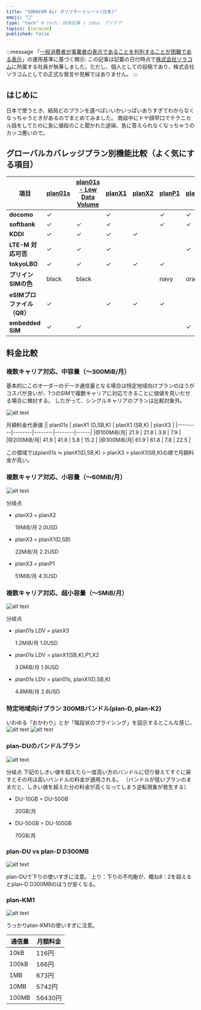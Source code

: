 ```yaml
---
title: "SORACOM Air タリフチートシート(日本)"
emoji: "🔖"
type: "tech" # tech: 技術記事 / idea: アイデア
topics: [soracom]
published: false
---
```


:::message
「[一般消費者が事業者の表示であることを判別することが困難である表示](https://www.caa.go.jp/policies/policy/representation/fair_labeling/guideline/assets/representation_cms216_230328_03.pdf)」の運用基準に基づく開示: この記事は記載の日付時点で[株式会社ソラコム](https://soracom.jp/)に所属する社員が執筆しました。ただし、個人としての投稿であり、株式会社ソラコムとしての正式な発言や見解ではありません。
:::

## はじめに
日本で使うとき、結局どのプランを選べばいいかいっぱいありすぎてわからなくなっちゃうときがあるのでまとめてみました。
商談中にドヤ顔早口でテクニカル話をしてたのに急に値段のこと聞かれた途端、急に答えられなくなっちゃうのカッコ悪いので。

## グローバルカバレッジプラン別機能比較（よく気にする項目）

| 項目 | [plan01s](https://soracom.jp/services/air/cellular/pricing/price_iot_sim/#plan01s) | [plan01s - Low Data Volume](https://soracom.jp/services/air/cellular/pricing/price_iot_sim/#plan01sLDV) | [planX1](https://soracom.jp/services/air/cellular/pricing/price_iot_sim_add_subscription/#planX1) | [planX2](https://soracom.jp/services/air/cellular/pricing/price_iot_sim_esim_profile_download/#planX2) | [planP1](https://soracom.jp/services/air/cellular/pricing/price_iot_sim_add_subscription/#planP1) | [planX3](https://soracom.jp/services/air/cellular/pricing/price_iot_sim_add_subscription/#planX3) |
|--------------|---------|------------------------|--------|--------|--------| ------ |
| **docomo** |  ✓  |  |  ✓  |  | ✓ | ✓  |
| **softbank** |  ✓  |  ✓  |  ✓  |  |  ✓  | ✓  |
| **KDDI** |  ✓  |  ✓  |  ✓  |  ✓  |  |  |
| **LTE-M 対応可否** | ✓ | ✓ | ✓ |  |  | ✓ |
| **tokyoLBO** | ✓ | ✓ | ✓ | ✓ | ✓ |  |
| **プリインSIMの色** | black | black |  |  | navy | orange |
| **eSIMプロファイル（QR）** | ✓ |  | ✓ | ✓ | ✓ |  |
| **embedded SIM** | ✓ | ✓ |  |  |  | ✓ |



## 料金比較

### 複数キャリア対応、中容量（〜300MiB/月）
基本的にこのオーダーのデータ通信量となる場合は特定地域向けプランのほうがコスパが良いが、1つのSIMで複数キャリアに対応できることに価値を見いだせる場合に検討する。
したがって、シングルキャリアのプランは比較対象外。

![alt text](/images/cheatsheet/image.png)

月額料金代表値
|| plan01s | planX1 (D,SB,K) | planX1 (SB,K) | planX3 |
|---------|--------|--------|--------|------|
|@100MiB/月| 21.9 | 21.8 | 3.8 | 7.9 |
|@200MiB/月| 41.9 | 41.8 | 5.8 | 15.2 |
|@300MiB/月| 61.9 | 61.8 | 7.8 | 22.5 |

この領域ではplan01s ≒ planX1(D,SB,K) > planX3 > planX1(SB,K)の順で月額料金が高い。

### 複数キャリア対応、小容量（〜60MiB/月）

![alt text](/images/cheatsheet/image-1.png)

分岐点
- planX3 = planX2

    19MiB/月 2.0USD

- planX3 = planX1(D,SB)

    22MiB/月 2.2USD

- planX3 = planP1

    51MiB/月 4.3USD


### 複数キャリア対応、超小容量（〜5MiB/月）
![alt text](/images/cheatsheet/image-2.png)

分岐点
- plan01s LDV = planX3

    1.2MiB/月 1.0USD

- plan01s LDV = planX1(SB,K),P1,X2

    3.0MiB/月 1.9USD

- plan01s LDV = plan01s, planX1(D,SB,K)

    4.8MiB/月 2.8USD

### 特定地域向けプラン 300MBバンドル(plan-D, plan-K2)
いわゆる「おかわり」とか「階段状のプライシング」を図示するとこんな感じ。
![alt text](/images/cheatsheet/image-4.png)
![alt text](/images/cheatsheet/image-3.png)

### plan-DUのバンドルプラン
![alt text](/images/cheatsheet/image-5.png)

分岐点
下記のしきい値を超えたら一度高い方のバンドルに切り替えてすぐに戻すとその月は高いバンドルの料金が適用される。
（バンドルが低いプランのままだと、しきい値を超えた分の料金が高くなってしまう逆転現象が発生する）
- DU-10GB = DU-50GB

    20GB/月 

- DU-50GB = DU-100GB

    70GB/月

### plan-DU vs plan-D D300MB
![alt text](/images/cheatsheet/image-7.png)

plan-DUで下りの使いすぎに注意。
上り：下りの不均衡が、概ね8：2を超えるとplan-D D300MBのほうが安くなる。


### plan-KM1
![alt text](/images/cheatsheet/image-6.png)

うっかりplan-KM1の使いすぎに注意。


| 通信量 | 月額料金|
|---------|--------|
| 10kB | 116円 |
| 100kB | 166円 |
| 1MB | 673円 |
| 10MB | 5742円 |
| 100MB | 56430円 |